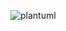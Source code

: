 ![plantuml](http://www.plantuml.com/plantuml/proxy?src=https://raw.githubusercontent.com/Future-Csg3/nkaca-training-docs/main/10_%E6%A4%9C%E8%A8%8E/01_GraphQL/graphql.pu)